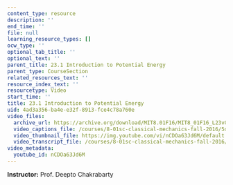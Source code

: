 ```yaml
---
content_type: resource
description: ''
end_time: ''
file: null
learning_resource_types: []
ocw_type: ''
optional_tab_title: ''
optional_text: ''
parent_title: 23.1 Introduction to Potential Energy
parent_type: CourseSection
related_resources_text: ''
resource_index_text: ''
resourcetype: Video
start_time: ''
title: 23.1 Introduction to Potential Energy
uid: 4ad3a356-ba4e-e32f-8913-fce4c78a760e
video_files:
  archive_url: https://archive.org/download/MIT8.01F16/MIT8_01F16_L23v01_360p.mp4
  video_captions_file: /courses/8-01sc-classical-mechanics-fall-2016/5d375725a2995774ab28b781cfd3f591_nCDOa63Jd6M.vtt
  video_thumbnail_file: https://img.youtube.com/vi/nCDOa63Jd6M/default.jpg
  video_transcript_file: /courses/8-01sc-classical-mechanics-fall-2016/bdd3520ea10440dd4223037055b61b95_nCDOa63Jd6M.pdf
video_metadata:
  youtube_id: nCDOa63Jd6M
---
```


**Instructor:** Prof. Deepto Chakrabarty

